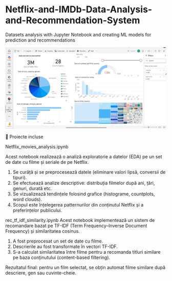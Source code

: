 # Netflix-and-IMDb-Data-Analysis-and-Recommendation-System
Datasets analysis with Jupyter Notebook and creating ML models for prediction and recommendations

![Netflix Dashboard](dashboard_netflix.jpg)

📘 Proiecte incluse

Netflix_movies_analysis.ipynb

  Acest notebook realizează o analiză exploratorie a datelor (EDA) pe un set de date cu filme și seriale de pe Netflix.
  1. Se curăță și se preprocesează datele (eliminare valori lipsă, conversii de tipuri).
  2. Se efectuează analize descriptive: distribuția filmelor după ani, țări, genuri, durată etc.
  3. Se vizualizează tendințele folosind grafice (histograme, countplots, word clouds).
  4. Scopul este înțelegerea patternurilor din conținutul Netflix și a preferințelor publicului.

rec_tf_idf_similarity.ipynb
  Acest notebook implementează un sistem de recomandare bazat pe TF-IDF (Term Frequency–Inverse Document Frequency) și similaritatea cosinus.
  1. A fost preprocesat un set de date cu filme.
  2. Descrierile au fost transformate în vectori TF-IDF.
  3. S-a calculat similaritatea între filme pentru a recomanda titluri similare pe baza conținutului (content-based filtering).

Rezultatul final: pentru un film selectat, se obțin automat filme similare după descriere, gen sau cuvinte-cheie.

